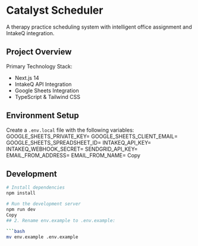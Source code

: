 # Catalyst Scheduler

A therapy practice scheduling system with intelligent office assignment and IntakeQ integration.

## Project Overview
Primary Technology Stack:
- Next.js 14
- IntakeQ API Integration
- Google Sheets Integration
- TypeScript & Tailwind CSS

## Environment Setup

Create a `.env.local` file with the following variables:
GOOGLE_SHEETS_PRIVATE_KEY=
GOOGLE_SHEETS_CLIENT_EMAIL=
GOOGLE_SHEETS_SPREADSHEET_ID=
INTAKEQ_API_KEY=
INTAKEQ_WEBHOOK_SECRET=
SENDGRID_API_KEY=
EMAIL_FROM_ADDRESS=
EMAIL_FROM_NAME=
Copy
## Development

```bash
# Install dependencies
npm install

# Run the development server
npm run dev
Copy
## 2. Rename env.example to .env.example:

```bash
mv env.example .env.example